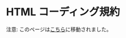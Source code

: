 <!--
# HTML Coding Standards
-->

# HTML コーディング規約

<!--
Warning: This page has been moved [here](https://developer.wordpress.org/coding-standards/wordpress-coding-standards/html/)
Please do *not* edit this page.
-->

注意: このページは[こちら](https://ja.wordpress.org/team/handbook/coding-standards/wordpress-coding-standards/html/)に移動されました。

<!--
## HTML

### Validation

All HTML pages should be verified against [the W3C validator](http://validator.w3.org/) to ensure that the markup is well formed. This in and of itself is not directly indicative of good code, but it helps to weed out problems that are able to be tested via automation. It is no substitute for manual code review. (For other validators, see [HTML Validation](https://codex.wordpress.org/Validating_a_Website#HTML_-_Validation) in the Codex.)

### Self-closing Elements

All tags must be properly closed. For tags that can wrap nodes such as text or other elements, termination is a trivial enough task. For tags that are self-closing, the forward slash should have exactly one space preceding it:

```xml
<br />```

rather than the compact but incorrect:

```xml
<br/>```

The W3C specifies that a single space should precede the self-closing slash ([source](http://w3.org/TR/xhtml1/#C_2)).

### Attributes and Tags

All tags and attributes must be written in lowercase. Additionally, attribute values should be lowercase when the purpose of the text therein is only to be interpreted by machines. For instances in which the data needs to be human readable, proper title capitalization should be followed.

For machines:

```xml
<br>
<meta http-equiv="content-type" content="text/html; charset=utf-8" /><br>
```

For humans:

```xml
<br>
<a href="http://example.com/" title="Description Here">Example.com</a><br>
```

### Quotes

According to the W3C specifications for XHTML, all attributes must have a value, and must use double- or single-quotes ([source](http://www.w3.org/TR/xhtml1/#h-4.4)). The following are examples of proper and improper usage of quotes and attribute/value pairs.

Correct:

```xml
<br>
<input type="text" name="email" disabled="disabled" /><br>
<input type='text' name='email' disabled='disabled' /><br>
```

Incorrect:

```xml
<br>
<input type=text name=email disabled><br>
```

In HTML, attributes do not all have to have values, and attribute values do not always have to be quoted. While all of the examples above are valid HTML, **failing to quote attributes can lead to security vulnerabilities**. Always quote attributes.

### Indentation

As with PHP, HTML indentation should always reflect logical structure. Use tabs and not spaces.

When mixing PHP and HTML together, indent PHP blocks to match the surrounding HTML code. Closing PHP blocks should match the same indentation level as the opening block.

Correct:

```php
<br>
<?php if ( ! have_posts() ) : ?><br>
<div id="post-1" class="post"><br>
<h1 class="entry-title">Not Found</h1><br>
<div class="entry-content"><br>
<p>Apologies, but no results were found.</p><br>
<?php get_search_form(); ?><br>
</div><br>
</div><br>
<?php endif; ?><br>
```

Incorrect:

```php
<br>
<?php if ( ! have_posts() ) : ?><br>
<div id="post-0" class="post error404 not-found"><br>
<h1 class="entry-title">Not Found</h1><br>
<div class="entry-content"><br>
<p>Apologies, but no results were found.</p><br>
<?php get_search_form(); ?><br>
</div><br>
</div><br>
<?php endif; ?><br>
```

## Credits

*   HTML code standards adapted from [Fellowship Tech Code Standards](http://developer.fellowshipone.com/patterns/code.php) ([CC license](http://creativecommons.org/licenses/by-nc-sa/3.0/)).
-->
